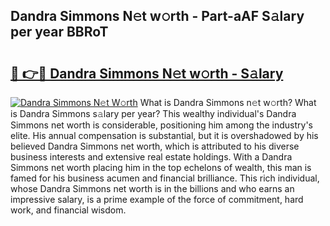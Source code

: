 ## Dandra Simmons N𝚎t w𝚘rth - Part-aAF S𝚊lary per year BBRoT

# <h2><a href="http://gc0kwr.nevu.top/?p=Dandra+Simmons">🔗 👉🔴 Dandra Simmons N𝚎t w𝚘rth - S𝚊lary</a></h2>

[![Dandra Simmons N𝚎t W𝚘rth](https://i.imgur.com/Oavwk0R.jpeg)](http://gc0kwr.nevu.top/?p=Dandra+Simmons)
What is Dandra Simmons n𝚎t w𝚘rth? What is Dandra Simmons s𝚊lary per year?
This wealthy individual's Dandra Simmons net worth is considerable, positioning him among the industry's elite. His annual compensation is substantial, but it is overshadowed by his believed Dandra Simmons net worth, which is attributed to his diverse business interests and extensive real estate holdings. With a Dandra Simmons net worth placing him in the top echelons of wealth, this man is famed for his business acumen and financial brilliance. This rich individual, whose Dandra Simmons net worth is in the billions and who earns an impressive salary, is a prime example of the force of commitment, hard work, and financial wisdom.
